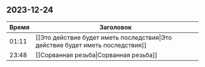## 2023-12-24
| Время | Заголовок |
| --- | --- |
| 01:11 | [[Это действие будет иметь последствия\|Это действие будет иметь последствия]] |
| 23:48 | [[Сорванная резьба\|Сорванная резьба]] |
